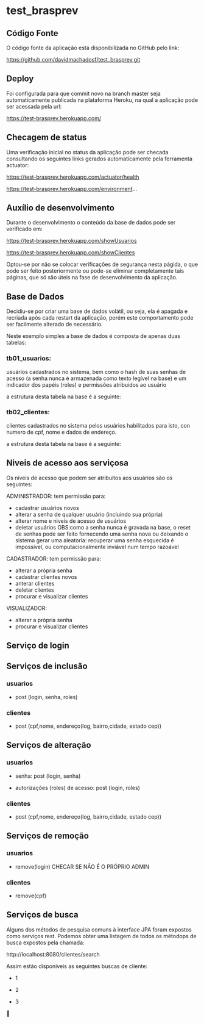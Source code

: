 
# test_brasprev

## Código Fonte
O código fonte da aplicação está disponibilizada no GitHub pelo link: 


https://github.com/davidmachadosf/test_brasprev.git

## Deploy
Foi configurada para que commit novo na branch master seja automaticamente publicada na plataforma Heroku, na qual a aplicação pode ser acessada pela url:

https://test-brasprev.herokuapp.com/

## Checagem de status
Uma verificação inicial no status da aplicação pode ser checada consultando os seguintes links gerados automaticamente pela ferramenta actuator:


https://test-brasprev.herokuapp.com/actuator/health

https://test-brasprev.herokuapp.com/environment...

## Auxílio de desenvolvimento
Durante o desenvolvimento o conteúdo da base de dados pode ser verificado em:

https://test-brasprev.herokuapp.com/showUsuarios

https://test-brasprev.herokuapp.com/showClientes

Optou-se por não se colocar verificações de segurança nesta págida, o que pode ser feito posteriormente ou pode-se eliminar completamente tais páginas, que só são úteis na fase de desenvolvimento da aplicação.


## Base de Dados

Decidiu-se por criar uma base de dados volátil, ou seja, ela é apagada e recriada após cada restart da aplicação, porém este comportamento pode ser facilmente alterado de necessário.

Neste exemplo simples a base de dados é composta de apenas duas tabelas: 

### tb01_usuarios: 
usuários cadastrados no sistema, bem como o hash de suas senhas de acesso (a senha nunca é armazenada como texto legível na base) e um indicador dos papéis (roles) e permissões atribuidos ao usuário

a estrutura desta tabela na base é a seguinte:

### tb02_clientes: 
clientes cadastrados no sistema pelos usuários habilitados para isto, con numero de cpf, nome e dados de endereço.

a estrutura desta tabela na base é a seguinte:


## Niveis de acesso aos serviçosa
Os niveis de acesso que podem ser atribuitos aos usuários são os seguintes:

ADMINISTRADOR: tem permissão para:
* cadastrar usuários novos
* alterar a senha de qualquer usuário (incluindo sua própria)
* alterar nome e niveis de acesso de usuários
* deletar usuários
OBS:como a senha nunca é gravada na base, o reset de senhas pode ser feito fornecendo uma senha nova ou deixando o sistema gerar uma aleatoria: recuperar uma senha esquecida é impossível, ou computacionalmente inviável num tempo razoável

CADASTRADOR: tem permissão para:
* alterar a própria senha 
* cadastrar clientes novos
* anterar clientes
* deletar clientes 
* procurar e visualizar  clientes 

VISUALIZADOR:
* alterar a própria senha 
* procurar e visualizar  clientes 


## Serviço de login


## Serviços de inclusão 

### usuarios
  * post (login, senha, roles)

### clientes
   * post (cpf,nome, endereço(log, bairro,cidade, estado cep))

## Serviços de alteração

### usuarios
  * senha: post (login, senha)
  
  * autorizações (roles) de acesso: post (login, roles)

### clientes
  * post (cpf,nome, endereço(log, bairro,cidade, estado cep))  


## Serviços de remoção

### usuarios
  * remove(login) CHECAR SE NÂO É O PRÓPRIO ADMIN

### clientes
  * remove(cpf)


## Serviços de busca
Alguns dos métodos de pesquisa comuns à interface JPA foram expostos como serviços rest. Podemos obter uma listagem de todos os métodops de busca expostos pela chamada:

http://localhost:8080/clientes/search

Assim estão disponíveis as seguintes buscas de cliente:

* 1

* 2

* 3


:metal:



